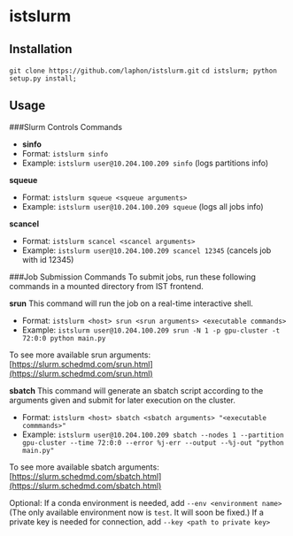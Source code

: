 # istslurm

## Installation
``git clone https://github.com/laphon/istslurm.git``
``cd istslurm; python setup.py install;``

## Usage

###Slurm Controls Commands

- **sinfo**
- Format: ``istslurm sinfo``
- Example: ``istslurm user@10.204.100.209 sinfo`` (logs partitions info)

**squeue**
- Format: ``istslurm squeue <squeue arguments>``
- Example: ``istslurm user@10.204.100.209 squeue`` (logs all jobs info)

**scancel**
- Format: ``istslurm scancel <scancel arguments>``
- Example: ``istslurm user@10.204.100.209 scancel 12345`` (cancels job with id 12345)

###Job Submission Commands
To submit jobs, run these following commands in a mounted directory from IST frontend.

**srun**
This command will run the job on a real-time interactive shell.

- Format: ``istslurm <host> srun <srun arguments> <executable commands>``
- Example: ``istslurm user@10.204.100.209 srun -N 1 -p gpu-cluster -t 72:0:0 python main.py``

To see more available srun arguments: [https://slurm.schedmd.com/srun.html](https://slurm.schedmd.com/srun.html)

**sbatch**
This command will generate an sbatch script according to the arguments given and submit for later execution on the cluster.

- Format: ``istslurm <host> sbatch <sbatch arguments> "<executable commmands>"``
- Example: ``istslurm user@10.204.100.209 sbatch --nodes 1 --partition gpu-cluster --time 72:0:0 --error %j-err --output --%j-out "python main.py"``

To see more available sbatch arguments: [https://slurm.schedmd.com/sbatch.html](https://slurm.schedmd.com/sbatch.html)

Optional:
If a conda environment is needed, add ``--env <environment name>`` (The only available environment now is ``test``. It will soon be fixed.)
If a private key is needed for connection, add ``--key <path to private key>``
